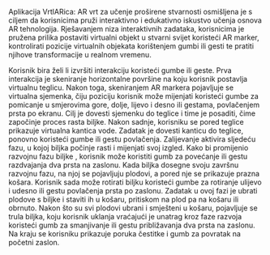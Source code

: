 Aplikacija VrtlARica: AR vrt za učenje proširene stvarnosti osmišljena je s ciljem da korisnicima pruži interaktivno i edukativno iskustvo učenja osnova AR tehnologija.  Rješavanjem niza interaktivnih zadataka, korisnicima je pružena prilika postaviti virtualni objekt u stvarni svijet koristeći AR marker, kontrolirati pozicije virtualnih objekata korištenjem gumbi ili gesti te pratiti njihove transformacije u realnom vremenu.  

 

Korisnik bira želi li izvršiti interakciju koristeći gumbe ili geste. Prva interakcija je skeniranje horizontalne površine na koju korisnik postavlja virtualnu teglicu. Nakon toga, skeniranjem AR markera pojavljuje se virtualna sjemenka, čiju poziciju korisnik može mijenjati koristeći gumbe za pomicanje u smjerovima gore, dolje, lijevo i desno ili gestama, povlačenjem prsta po ekranu. Cilj je dovesti sjemenku do teglice i time je posaditi, čime započinje proces rasta biljke. Nakon sadnje, korisniku se pored teglice prikazuje virtualna kantica vode. Zadatak je dovesti kanticu do teglice, ponovno koristeći gumbe ili gestu povlačenja. Zalijevanje aktivira sljedeću fazu, u kojoj biljka počinje rasti i mijenjati svoj izgled. Kako bi promijenio razvojnu fazu biljke , korisnik može koristiti gumb za povećanje ili gestu razdvajanja dva prsta na zaslonu. Kada biljka dosegne svoju završnu razvojnu fazu, na njoj se pojavljuju plodovi, a pored nje se prikazuje prazna košara. Korisnik sada može rotirati biljku koristeći gumbe za rotiranje ulijevo i udesno ili gestu povlačenja prsta po zaslonu. Zadatak u ovoj fazi je ubrati plodove s biljke i staviti ih u košaru, pritiskom na plod pa na košaru ili obrnuto. Nakon što su svi plodovi ubrani i smješteni u košaru, pojavljuje se trula biljka, koju korisnik uklanja vraćajući je unatrag kroz faze razvoja koristeći gumb za smanjivanje ili gestu približavanja dva prsta na zaslonu. Na kraju se korisniku prikazuje poruka čestitke i gumb za povratak na početni zaslon.
